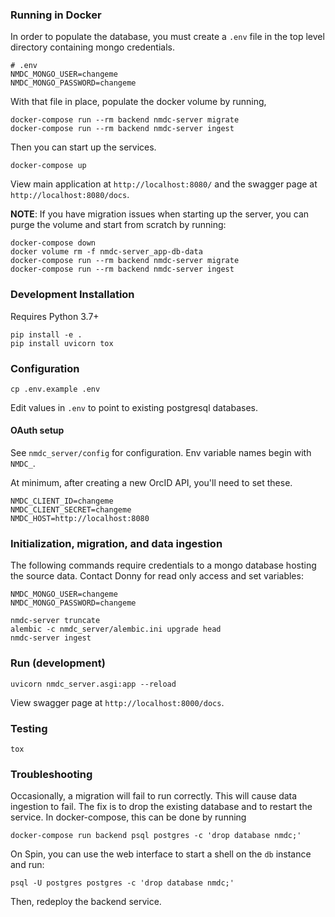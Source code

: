 ### Running in Docker

In order to populate the database, you must create a `.env` file in the top
level directory containing mongo credentials.
```
# .env
NMDC_MONGO_USER=changeme
NMDC_MONGO_PASSWORD=changeme
```
With that file in place, populate the docker volume by running,
```
docker-compose run --rm backend nmdc-server migrate
docker-compose run --rm backend nmdc-server ingest
```

Then you can start up the services.
```
docker-compose up
```

View main application at `http://localhost:8080/` and the swagger page at `http://localhost:8080/docs`.

**NOTE**: If you have migration issues when starting up the server, you can purge the volume and start
from scratch by running:
```
docker-compose down
docker volume rm -f nmdc-server_app-db-data
docker-compose run --rm backend nmdc-server migrate
docker-compose run --rm backend nmdc-server ingest
```


### Development Installation

Requires Python 3.7+

```
pip install -e .
pip install uvicorn tox
```

### Configuration

```
cp .env.example .env
```

Edit values in `.env` to point to existing postgresql databases.

#### OAuth setup

See `nmdc_server/config` for configuration.  Env variable names begin with `NMDC_`.

At minimum, after creating a new OrcID API, you'll need to set these.

```
NMDC_CLIENT_ID=changeme
NMDC_CLIENT_SECRET=changeme
NMDC_HOST=http://localhost:8080
```

### Initialization, migration, and data ingestion

The following commands require credentials to a mongo database hosting the
source data.  Contact Donny for read only access and set variables:
```
NMDC_MONGO_USER=changeme
NMDC_MONGO_PASSWORD=changeme
```

```
nmdc-server truncate
alembic -c nmdc_server/alembic.ini upgrade head
nmdc-server ingest
```

### Run (development)

```
uvicorn nmdc_server.asgi:app --reload
```

View swagger page at `http://localhost:8000/docs`.

### Testing
```
tox
```

### Troubleshooting

Occasionally, a migration will fail to run correctly.  This will cause data ingestion to fail.
The fix is to drop the existing database and to restart the service.  In docker-compose, this
can be done by running
```
docker-compose run backend psql postgres -c 'drop database nmdc;'
```

On Spin, you can use the web interface to start a shell on the `db` instance and run:
```
psql -U postgres postgres -c 'drop database nmdc;'
```
Then, redeploy the backend service.
